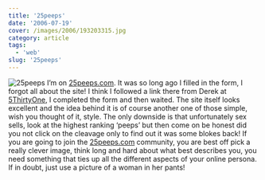 ```yaml
---
title: '25peeps'
date: '2006-07-19'
cover: /images/2006/193203315.jpg
category: article
tags:
  - 'web'
slug: '25peeps'
---
```


![25peeps](/images/2006/193203315.jpg)
I’m on [25peeps.com](https://www.25peeps.com/r/1192). It was so long ago I filled in the form, I forgot all about the site! I think I followed a link there from Derek at [5ThirtyOne](https://www.5thirtyone.com), I completed the form and then waited. The site itself looks excellent and the idea behind it is of course another one of those simple, wish you thought of it, style. The only downside is that unfortunately sex sells, look at the highest ranking ‘peeps’ but then come on be honest did you not click on the cleavage only to find out it was some blokes back! If you are going to join the [25peeps.com](https://www.25peeps.com/r/1192) community, you are best off pick a really clever image, think long and hard about what best describes you, you need something that ties up all the different aspects of your online persona. If in doubt, just use a picture of a woman in her pants!
